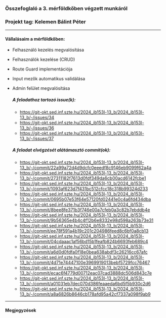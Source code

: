 ### Összefoglaló a 3. mérföldkőben végzett munkáról

### Projekt tag: Kelemen Bálint Péter

___

#### Vállalásaim a mérföldkőben: 

 - Felhasználó kezelés megvalósítása
 - Felhasználók kezelése (CRUD)
 - Route Guard implementációja
 - Input mezők automatikus validálása
 - Admin felület megvalósítása

    ##### A feladathoz tartozó issue(k):

     - https://git-okt.sed.inf.szte.hu/2024_ib153l-13_b/2024_ib153l-13_b/-/issues/34
     - https://git-okt.sed.inf.szte.hu/2024_ib153l-13_b/2024_ib153l-13_b/-/issues/36
     - https://git-okt.sed.inf.szte.hu/2024_ib153l-13_b/2024_ib153l-13_b/-/issues/37

    ##### A feladat elvégzését alátámasztó commit(ok):

     - https://git-okt.sed.inf.szte.hu/2024_ib153l-13_b/2024_ib153l-13_b/-/commit/22a99a72d4d9dcfc0eeedf8c9146eb9099f62a4a
     - https://git-okt.sed.inf.szte.hu/2024_ib153l-13_b/2024_ib153l-13_b/-/commit/27311182f7613d0fdf349da6cb00acd6142fcbe1
     - https://git-okt.sed.inf.szte.hu/2024_ib153l-13_b/2024_ib153l-13_b/-/commit/1093af623d7f431bc512cfcc18c318b99324d233
     - https://git-okt.sed.inf.szte.hu/2024_ib153l-13_b/2024_ib153l-13_b/-/commit/0695b07e53f64e57120fd02441e0c4a6fd434dba
     - https://git-okt.sed.inf.szte.hu/2024_ib153l-13_b/2024_ib153l-13_b/-/commit/8bee8fe371b3f746e00a7cfeb0a3c82b7ebddb4e
     - https://git-okt.sed.inf.szte.hu/2024_ib153l-13_b/2024_ib153l-13_b/-/commit/9b56365e4b4c4f12b6e8332e98d598a263b73e31
     - https://git-okt.sed.inf.szte.hu/2024_ib153l-13_b/2024_ib153l-13_b/-/commit/ee78f591a4b19c201c204986feed8c6bf0a8cb13
     - https://git-okt.sed.inf.szte.hu/2024_ib153l-13_b/2024_ib153l-13_b/-/commit/04cdaaac1af56bd15b1feafb824b6693feb689c4
     - https://git-okt.sed.inf.szte.hu/2024_ib153l-13_b/2024_ib153l-13_b/-/commit/a6d0d0fdfa0f18e0bea638abdf3c26216cc67afc
     - https://git-okt.sed.inf.szte.hu/2024_ib153l-13_b/2024_ib153l-13_b/-/commit/4d71e74447100e3969919013bebf5729fcc76467
     - https://git-okt.sed.inf.szte.hu/2024_ib153l-13_b/2024_ib153l-13_b/-/commit/ecac6f4779d00712eac07cad3888dc506d843c7e
     - https://git-okt.sed.inf.szte.hu/2024_ib153l-13_b/2024_ib153l-13_b/-/commit/a01031eb7dec070d386feaaeda6bd5f5b930c2d6
     - https://git-okt.sed.inf.szte.hu/2024_ib153l-13_b/2024_ib153l-13_b/-/commit/a8a6826b8646cb178afd95a42cf7337a098f9ab9

___

#### Megjegyzések

